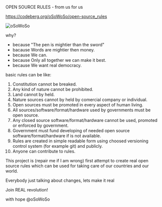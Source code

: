OPEN SOURCE RULES - from us for us

https://codeberg.org/oSoWoSo/open-source_rules

![oSoWoSo](https://codeberg.org/avatars/4da60e696a206d2371e14e18c2fb15d6)

why?
- because "The pen is mightier than the sword"
- bacause Words are mightier then money.
- because We can.
- because Only all together we can make it best.
- because We want real democracy.


basic rules can be like:
1. Constitution cannot be breaked.
2. Any kind of nature cannot be prohibited.
3. Land cannot by held.
4. Nature sources cannot by held by comercial company or individual.
5. Open sources must be promoted in every aspect of human living.
6. All sources/software/format/hardware used by governments must be open source.
7. Any closed source software/format/hardware cannot be used, promoted or enforced by government.
8. Government must fund developing of needed open source software/format/hardware if is not available.
9. Rules are created in simple readable form using choosed versioning control system (for example git) and publicly.
10. Anyone can contribute to rules.


This project is (repair me if I am wrong) first attempt to create real open source rules which can be used for taking care of our countries and our world.



Everybody just talking about changes, lets make it real

Join REAL revolution!

with hope
@oSoWoSo